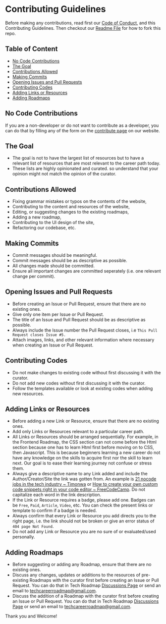 # Contributing Guidelines

Before making any contributions, read first our [Code of Conduct](https://github.com/Timonwa/techroadmap/blob/main/CODE_OF_CONDUCT.md), and this Contributing Guidelines. Then checkout our [Readme File](https://github.com/Timonwa/techroadmap#getting-started) for how to fork this repo.

## Table of Content

- [No Code Contributions](#no-code-contributions)
- [The Goal](#the-goal)
- [Contributions Allowed](#contributions-allowed)
- [Making Commits](#making-commits)
- [Opening Issues and Pull Requests](#opening-issues-and-pull-requests)
- [Contributing Codes](#contributing-codes)
- [Adding Links or Resources](#adding-links-or-resources)
- [Adding Roadmaps](#adding-roadmaps)

## No Code Contributions

If you are a non-developer or do not want to contribute as a developer, you can do that by filling any of the form on the [contribute page](https://techroadmap.xyz/contribute) on our website.

## The Goal

- The goal is not to have the largest list of resources but to have a relevant list of resources that are most relevant to the career path today.
- These lists are highly opinionated and curated. so understand that your opinion might not match the opinion of the curator.

## Contributions Allowed

- Fixing grammar mistakes or typos on the contents of the website,
- Contributing to the content and resources of the website,
- Editing, or suggesting changes to the existing roadmaps,
- Adding a new roadmap,
- Contributing to the UI design of the site,
- Refactoring our codebase, etc.

## Making Commits

- Commit messages should be meaningful.
- Commit messages should be as descriptive as possible.
- All changes made should be committed.
- Ensure all important changes are committed seperately (i.e. one relevant change per commit).

## Opening Issues and Pull Requests

- Before creating an Issue or Pull Request, ensure that there are no existing ones.
- Give only one item per Issue or Pull Request.
- The title of an Issue and Pull Request should be as descriptive as possible.
- Always include the Issue number the Pull Request closes, i.e `This Pull Request closes Issue #5.`
- Attach images, links, and other relevant information where necessary when creating an Issue or Pull Request.

## Contributing Codes

- Do not make changes to existing code without first discussing it with the curator.
- Do not add new codes without first discussing it with the curator.
- Follow the templates available or look at existing codes when adding new resources.

## Adding Links or Resources

- Before adding a new Link or Resource, ensure that there are no existing ones.
- Add only Links or Resources relevant to a particular career path.
- All Links or Resources should be arranged sequentially. For example, in the Frontend Roadmap, the CSS section can not come before the Html section because one has to learn Html first before moving on to CSS, then Javascript. This is because beginners learning a new career do not have any knowledge on the skills to acquire first nor the skill to learn next. Our goal is to ease their learning journey not confuse or stress them.
- Always give a descriptive name to any Link added and include the Author/Creator/Site the link was gotten from. An example is [21 nocode jobs in the tech industry ~ Timonwa](https://blog.timonwa.com/you-dont-need-to-write-code-to-become-a-tech-sisbro) or [How to create your own custom code snippets right in your code editor ~ FreeCodeCamp](https://www.freecodecamp.org/news/create-your-own-custom-code-snippets/). Do not capitalize each word in the link description.
- If the Link or Resource requires a badge, please add one. Badges can be `Free`, `Paid`, `Article`, `Video`, etc. You can check the present links or template to confirm if a badge is needed.
- Always confirm that every Link or Resource you add directs you to the right page, i.e. the link should not be broken or give an error status of `404 page Not Found`.
- Do not add any Link or Resource you are no sure of or evaluated/used personally.

## Adding Roadmaps

- Before suggesting or adding any Roadmap, ensure that there are no existing ones.
- Discuss any changes, updates or additions to the resources of pre-existing Roadmaps with the curator first before creating an Issue or Pull Request. You can do that in Tech Roadmap [Discussions Page](https://github.com/Timonwa/techroadmap/discussions/categories/ideas) or send an email to [techcareerroadmap@gmail.com](mailto:techcareerroadmap@gmail.com).
- Discuss the addition of a Roadmap with the curator first before creating an Issue or Pull Request. You can do that in Tech Roadmap [Discussions Page](https://github.com/Timonwa/techroadmap/discussions/categories/ideas) or send an email to [techcareerroadmap@gmail.com](mailto:techcareerroadmap@gmail.com).

Thank you and Welcome!
